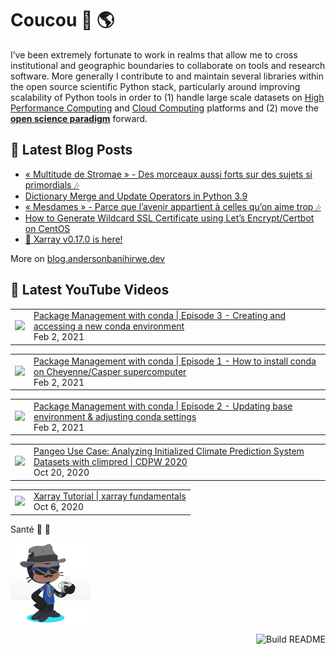 # Coucou 👋 🌎


I’ve been extremely fortunate to work in realms that allow me to cross institutional and geographic boundaries to collaborate on tools and research software. More generally I contribute to and maintain several libraries within the open source scientific Python stack, particularly around improving scalability of Python tools in order to (1) handle large scale datasets on [High Performance Computing](https://en.wikipedia.org/wiki/Supercomputer) and [Cloud Computing](https://en.wikipedia.org/wiki/Cloud_computing) platforms and (2) move the [**open science paradigm**](https://en.wikipedia.org/wiki/Open_science) forward.

## 📝 Latest Blog Posts

<!-- BLOG-POST-LIST:START -->
- [« Multitude de Stromae » - Des morceaux aussi forts sur des sujets si primordials 🎶](https://blog.andersonbanihirwe.dev/posts/2022/multitude/)
- [Dictionary Merge and Update Operators in Python 3.9](https://blog.andersonbanihirwe.dev/posts/2021/dictionary-merge-and-update-operators/)
- [« Mesdames » - Parce que l’avenir appartient à celles qu’on aime trop 🎶](https://blog.andersonbanihirwe.dev/posts/2021/mesdames/)
- [How to Generate Wildcard SSL Certificate using Let’s Encrypt/Certbot on CentOS](https://blog.andersonbanihirwe.dev/posts/2021/lets-encrypt-wildcard-ssl-certificate-on-centos/)
- [🚀 Xarray v0.17.0 is here!](https://blog.andersonbanihirwe.dev/posts/2021/new-in-xarray-v0.17/)
<!-- BLOG-POST-LIST:END -->

More on [blog.andersonbanihirwe.dev](https://blog.andersonbanihirwe.dev)

## 🎥 Latest YouTube Videos

<!-- YT-VIDEO-LIST:START --><table><tr><td><a href="https://www.youtube.com/watch?v=W4Jb6rY1w1w"><img width="140px" src="https://i.ytimg.com/vi/W4Jb6rY1w1w/mqdefault.jpg"></a></td>
<td><a href="https://www.youtube.com/watch?v=W4Jb6rY1w1w">Package Management with conda | Episode 3 - Creating and accessing a new conda environment</a><br/>Feb 2, 2021</td></tr></table>
<table><tr><td><a href="https://www.youtube.com/watch?v=GGxUgjlmW2A"><img width="140px" src="https://i.ytimg.com/vi/GGxUgjlmW2A/mqdefault.jpg"></a></td>
<td><a href="https://www.youtube.com/watch?v=GGxUgjlmW2A">Package Management with conda | Episode 1 - How to install conda on Cheyenne/Casper supercomputer</a><br/>Feb 2, 2021</td></tr></table>
<table><tr><td><a href="https://www.youtube.com/watch?v=xeuNsCKWBbM"><img width="140px" src="https://i.ytimg.com/vi/xeuNsCKWBbM/mqdefault.jpg"></a></td>
<td><a href="https://www.youtube.com/watch?v=xeuNsCKWBbM">Package Management with conda | Episode 2 - Updating base environment &amp; adjusting conda settings</a><br/>Feb 2, 2021</td></tr></table>
<table><tr><td><a href="https://www.youtube.com/watch?v=SKXUBD6DGao"><img width="140px" src="https://i.ytimg.com/vi/SKXUBD6DGao/mqdefault.jpg"></a></td>
<td><a href="https://www.youtube.com/watch?v=SKXUBD6DGao">Pangeo Use Case: Analyzing Initialized Climate Prediction System Datasets with climpred | CDPW 2020</a><br/>Oct 20, 2020</td></tr></table>
<table><tr><td><a href="https://www.youtube.com/watch?v=a339Q5F48UQ"><img width="140px" src="https://i.ytimg.com/vi/a339Q5F48UQ/mqdefault.jpg"></a></td>
<td><a href="https://www.youtube.com/watch?v=a339Q5F48UQ">Xarray Tutorial | xarray fundamentals</a><br/>Oct 6, 2020</td></tr></table>
<!-- YT-VIDEO-LIST:END -->

Santé 🥂 🍻

<img src="custom-octocat.png" alt="custom-octocat" width="128px" align="center" />

<a href="https://github.com/andersy005/andersy005/actions"><img src="https://github.com/andersy005/andersy005/workflows/update-readme/badge.svg" align="right" alt="Build README"></a>
